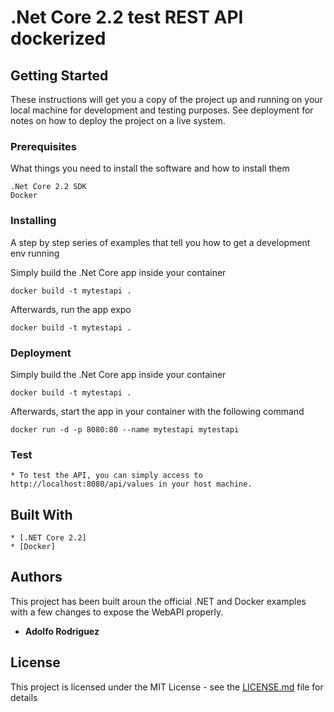 # .Net Core 2.2 test REST API dockerized

## Getting Started

These instructions will get you a copy of the project up and running on your local machine for development and testing purposes. See deployment for notes on how to deploy the project on a live system.

### Prerequisites

What things you need to install the software and how to install them

```
.Net Core 2.2 SDK
Docker
```


### Installing

A step by step series of examples that tell you how to get a development env running

Simply build the .Net Core app inside your container

```
docker build -t mytestapi . 
```

Afterwards, run the app expo

```
docker build -t mytestapi . 
```


### Deployment

Simply build the .Net Core app inside your container

```
docker build -t mytestapi . 
```

Afterwards, start the app in your container with the following command

```
docker run -d -p 8080:80 --name mytestapi mytestapi               

```


### Test

```
* To test the API, you can simply access to http://localhost:8080/api/values in your host machine.
```

## Built With

```
* [.NET Core 2.2]
* [Docker]
```


## Authors

This project has been built aroun the official .NET and Docker examples with a few changes to expose the WebAPI properly.
* **Adolfo Rodriguez**


## License

This project is licensed under the MIT License - see the [LICENSE.md](LICENSE.md) file for details


